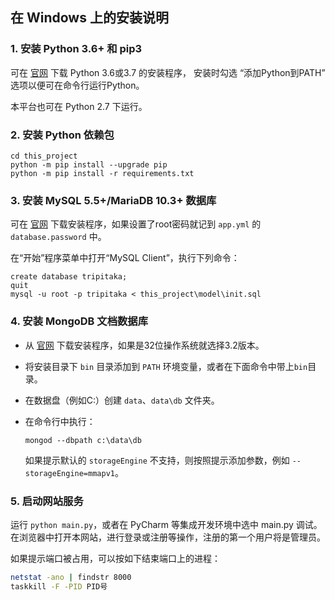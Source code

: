 ## 在 Windows 上的安装说明

### 1. 安装 Python 3.6+ 和 pip3

可在 [官网](https://www.python.org/downloads/) 下载 Python 3.6或3.7 的安装程序，
安装时勾选 “添加Python到PATH” 选项以便可在命令行运行Python。

本平台也可在 Python 2.7 下运行。

### 2. 安装 Python 依赖包

```
cd this_project
python -m pip install --upgrade pip
python -m pip install -r requirements.txt
```

### 3. 安装 MySQL 5.5+/MariaDB 10.3+ 数据库

可在 [官网](https://downloads.mariadb.org/) 下载安装程序，如果设置了root密码就记到 `app.yml` 的 `database.password` 中。

在“开始”程序菜单中打开“MySQL Client”，执行下列命令：
```
create database tripitaka;
quit
mysql -u root -p tripitaka < this_project\model\init.sql
```

### 4. 安装 MongoDB 文档数据库

- 从 [官网](https://www.mongodb.com/download-center#community) 下载安装程序，如果是32位操作系统就选择3.2版本。

- 将安装目录下 `bin` 目录添加到 `PATH` 环境变量，或者在下面命令中带上`bin`目录。
- 在数据盘（例如C:）创建 `data`、`data\db` 文件夹。
- 在命令行中执行：
  ```
  mongod --dbpath c:\data\db
  ```
  如果提示默认的 `storageEngine` 不支持，则按照提示添加参数，例如 `--storageEngine=mmapv1`。

### 5. 启动网站服务

运行 `python main.py`，或者在 PyCharm 等集成开发环境中选中 main.py 调试。
在浏览器中打开本网站，进行登录或注册等操作，注册的第一个用户将是管理员。

如果提示端口被占用，可以按如下结束端口上的进程：
```sh
netstat -ano | findstr 8000
taskkill -F -PID PID号
```
